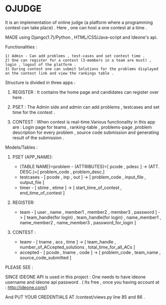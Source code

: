 # OJUDGE
It is an implementation of online judge (a platform where a programming contest can take place) .
Here , one can host a one contest at a time .

MADE using Django(1.7)/Python , HTML/CSS/Java-script and Ideone's api.

Functionalities : 

    1) Admin - Can add problems , test-cases and set contest time . 
    2) One can register for a contest (3-members in a team are must) , login , logout of the platform .   
    3) During contest one can submit Solutions for the problems displayed on the contest link and view the rankings table .


Structure is divided in three apps :


1)  REGISTER :
    It contains the home page and candidates can register over here .
    
2)  PSET :
    The Admin side and admin can add problems , testcases and set time for the contest .
   
3)  CONTEST :
    When contest is real-time.Various functionality in this app are : Login page for teams , ranking-table , problems-page 
    ,problem description for every problem  , source code submission and generating result of the submission .


Models/Tables : 

 1) PSET (APP_NAME): 
  
    - (TABLE NAME)=problem - (ATTRIBUTES)=[ pcode , pdesc ] -> (ATT. DESC.)=[ problem_code , problem_desc.]
    - testcases - [ pcode , inp , out ] -> [ problem_code , input_file , output_file ]
    - timer     - [ stime , etime ]   -> [ start_time_of_contest , end_time_of_contest ]
 
 2) REGISTER:
 
    - team - [ user , name , member1 , member2 , member3 , password ] -> [ team_handle(for login) , team_handle(for login) , name_member1 , name_member2 , name_member3 , password_for_login ]
 
 3) CONTEST :
 
    - teamr - [ tname , acs , time ] -> [ team_handle , number_of_ACcepted_solutions , total_time_for_all_ACs ]
    - accepted - [ pcode , tname , code ] -> [ problem_code , team_name , source_code_submitted ]    

PLEASE SEE : 

SINCE IDEONE API is used in this project : 
One needs to have ideone username and ideone api password . ( Its free , once you having account at :  http://ideone.com/)

And PUT YOUR CREDENTIALS AT /contest/views.py line 85 and 86 .
